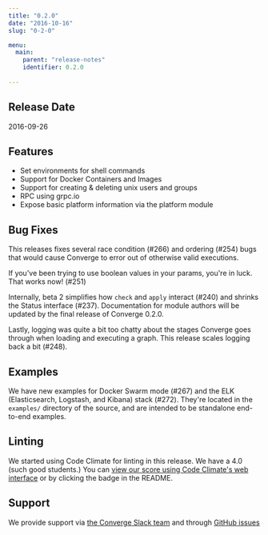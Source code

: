```yaml
---
title: "0.2.0"
date: "2016-10-16"
slug: "0-2-0"

menu:
  main:
    parent: "release-notes"
    identifier: 0.2.0   
    
---
```


## Release Date

2016-09-26

## Features

- Set environments for shell commands
- Support for Docker Containers and Images
- Support for creating & deleting unix users and groups
- RPC using grpc.io
- Expose basic platform information via the platform module

## Bug Fixes

This releases fixes several race condition (#266) and ordering (#254) bugs that would cause Converge to error out of otherwise valid executions.

If you've been trying to use boolean values in your params, you're in luck. That works now! (#251)

Internally, beta 2 simplifies how `check` and `apply` interact (#240) and shrinks the Status interface (#237). Documentation for module authors will be updated by the final release of Converge 0.2.0.

Lastly, logging was quite a bit too chatty about the stages Converge goes through when loading and executing a graph. This release scales logging back a bit (#248).

## Examples

We have new examples for Docker Swarm mode (#267) and the ELK (Elasticsearch, Logstash, and Kibana) stack (#272). They're located in the `examples/` directory of the source, and are intended to be standalone end-to-end examples.

## Linting

We started using Code Climate for linting in this release. We have a 4.0 (such good students.) You can [view our score using Code Climate's web interface](https://codeclimate.com/github/asteris-llc/converge) or by clicking the badge in the README.

## Support

We provide support via [the Converge Slack team](http://converge-slack.aster.is/) and through [GitHub issues](https://github.com/asteris-llc/converge/issues)
